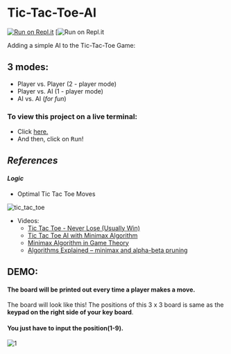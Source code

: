 # Tic-Tac-Toe-AI

[![Run on Repl.it](https://repl.it/badge/github/tusharnankani/Tic-Tac-Toe-AI)](https://repl.it/github/tusharnankani/Tic-Tac-Toe-AI)
[![Run on Repl.it](https://replit.com/@iamfaqeehhokyky/Tic-Tac-Toe-AI#.replit)

Adding a simple AI to the Tic-Tac-Toe Game:

## 3 modes:
- Player vs. Player (2 - player mode)
- Player vs. AI (1 - player mode)
- AI vs. AI (*for fun*)

### To view this project on a live terminal:
- Click [here.](https://repl.it/github/tusharnankani/Tic-Tac-Toe-AI)
- And then, click on <kbd>Run</kbd>!


## *References*
#### *Logic*
- Optimal Tic Tac Toe Moves


![tic_tac_toe](https://user-images.githubusercontent.com/61280281/91558896-ba479700-e954-11ea-8415-3759e555ad23.png)

- Videos:
  - [Tic Tac Toe - Never Lose (Usually Win)](https://www.youtube.com/watch?v=5n2aQ3UQu9Y&feature=youtu.be)
  - [Tic Tac Toe AI with Minimax Algorithm](https://www.youtube.com/watch?v=trKjYdBASyQ&feature=youtu.be)
  - [Minimax Algorithm in Game Theory](https://www.geeksforgeeks.org/minimax-algorithm-in-game-theory-set-1-introduction/)
  - [Algorithms Explained – minimax and alpha-beta pruning](https://www.youtube.com/watch?v=l-hh51ncgDI)


## DEMO:
#### The board will be printed out every time a player makes a move.
The board will look like this!
The positions of this 3 x 3 board is same as the **keypad on the right side of your key board**.


#### You just have to input the position(1-9).
![1](https://user-images.githubusercontent.com/61280281/81096720-799abc80-8f24-11ea-97cc-de65614cbd92.png)
